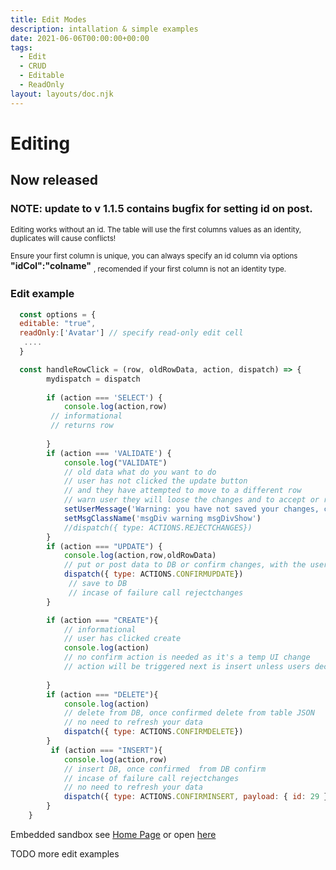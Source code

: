 ```yaml
---
title: Edit Modes
description: intallation & simple examples
date: 2021-06-06T00:00:00+00:00
tags:
  - Edit
  - CRUD
  - Editable
  - ReadOnly
layout: layouts/doc.njk
---
```

# Editing 

## Now released

### NOTE: update to v 1.1.5 contains bugfix for setting id on post.

<sub>Editing works without an id. The table will use the first columns values as an identity, duplicates will cause conflicts!</sub>

<sub>Ensure your first column is unique, you can always specify an id column via options</sub> **"idCol":"colname"** <sub>, recomended if your first column is not an identity type.</sub> 

### Edit example

 ```js
   const options = {
   editable: "true",
   readOnly:['Avatar'] // specify read-only edit cell
    ....
   }

```

```js
  const handleRowClick = (row, oldRowData, action, dispatch) => {
        mydispatch = dispatch
        
        if (action === 'SELECT') {
            console.log(action,row)
         // informational
         // returns row
        
        }
        if (action === 'VALIDATE') {
            console.log("VALIDATE")
            // old data what do you want to do
            // user has not clicked the update button 
            // and they have attempted to move to a different row
            // warn user they will loose the changes and to accept or reject
            setUserMessage('Warning: you have not saved your changes, click OK to go back, then click update to save your changes! Click Undo to undo your changes.')
            setMsgClassName('msgDiv warning msgDivShow')
            //dispatch({ type: ACTIONS.REJECTCHANGES})
        }
        if (action === "UPDATE") {
            console.log(action,row,oldRowData)
            // put or post data to DB or confirm changes, with the user 
            dispatch({ type: ACTIONS.CONFIRMUPDATE})  
             // save to DB
             // incase of failure call rejectchanges
        }

        if (action === "CREATE"){
            // informational 
            // user has clicked create
            console.log(action)
            // no confirm action is needed as it's a temp UI change 
            // action will be triggered next is insert unless users decides to cancel
           
        }
        if (action === "DELETE"){
            console.log(action)
            // delete from DB, once confirmed delete from table JSON
            // no need to refresh your data
            dispatch({ type: ACTIONS.CONFIRMDELETE})  
        }
         if (action === "INSERT"){
            console.log(action,row)
            // insert DB, once confirmed  from DB confirm
            // incase of failure call rejectchanges
            // no need to refresh your data
            dispatch({ type: ACTIONS.CONFIRMINSERT, payload: { id: 29 } })
        }
    }

```
Embedded sandbox see [Home Page](https://react-dj-table.netlify.app/) or open [here](https://codesandbox.io/s/full-example-sematic-ui-pageable-searchable-v151w?from-embed=&file=/index.js)


TODO more edit examples



